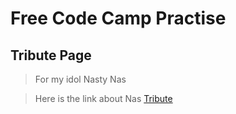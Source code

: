 # Free Code Camp Practise

## Tribute Page
> For my idol Nasty Nas

> Here is the link about Nas   [Tribute](http://codepen.io/lzyjet1994/pen/amzmPr)